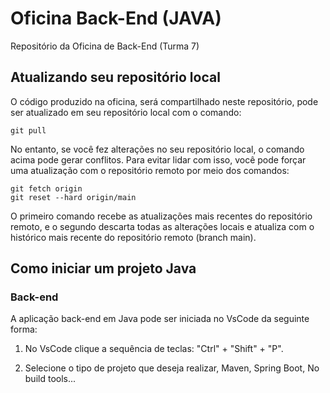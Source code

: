 # Oficina Back-End (JAVA)

Repositório da Oficina de Back-End (Turma 7)

## Atualizando seu repositório local

O código produzido na oficina, será compartilhado neste repositório, pode ser atualizado em seu repositório local com o comando:

```console
git pull
```

No entanto, se você fez alterações no seu repositório local, o comando acima pode gerar conflitos. Para evitar lidar com isso, você pode forçar uma atualização com o repositório remoto por meio dos comandos:

```console
git fetch origin
git reset --hard origin/main
```

O primeiro comando recebe as atualizações mais recentes do repositório remoto, e o segundo descarta todas as alterações locais e atualiza com o histórico mais recente do repositório remoto (branch main).

## Como iniciar um projeto Java

### Back-end

A aplicação back-end em Java pode ser iniciada no VsCode da seguinte forma:

1. No VsCode clique a sequência de teclas: "Ctrl" + "Shift" + "P".

2. Selecione o tipo de projeto que deseja realizar, Maven, Spring Boot, No build tools...
